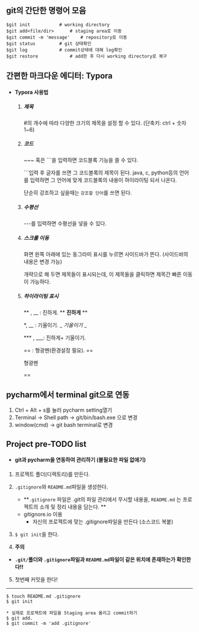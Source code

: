 ## git의 간단한 명령어 모음

```
$git init			# working directory
$git add<file/dir>		# staging area로 이동
$git commit -m 'message'	# repository로 이동
$git status			# git 상태확인
$git log			# commit상태에 대해 log확인
$git restore			# add한 후 다시 working directory로 복구
```

   





## 간편한 마크다운 에디터: Typora

* #### Typora 사용법

  1. ##### 제목

     \#의 개수에 따라 다양한 크기의 제목을 설정 할 수 있다. (단축키: ctrl + 숫자 1~6)

  2. ##### 코드

     \~~~ 혹은 ```을 입력하면 코드블록 기능을 쓸 수 있다.

     \```입력 후 글자를 쓰면 그 코드블록의 제목이 된다. java, c, python등의 언어를 입력하면 그 언어에 맞게 코드블록의 내용이 하이라이팅 되서 나온다.

     단순히 강조하고 싶을때는 `강조할 단어`를 쓰면 된다.

  3. ##### 수평선

     ---를 입력하면 수평선을 넣을 수 있다.

     

  4. ##### 스크롤 이동

     화면 왼쪽 아래에 있는 동그라미 표시를 누르면 사이드바가 뜬다. (사이드바의 내용은 변경 가능)

     개략으로 해 두면 제목들이 표시되는데, 이 제목들을 클릭하면 제목간 빠른 이동이 가능하다.

     

  5. ##### 하이라이팅 표시

     ** , __ : 진하게. ** **진하게** **

     *, __ : 기울이기. _ *기울이기* _

     *** , ___: 진하게+ 기울이기.

     == : 형광펜(환경설정 필요). ==

     형광펜

     ==   





## pycharm에서 terminal git으로 연동

1. Ctrl + Alt + s를 눌러 pycharm setting열기
2. Terminal -> Shell path -> git/bin/bash.exe 으로 변경
3.  window(cmd) -> git bash terminal로 변경     



## Project pre-TODO list

- #### git과 pycharm을 연동하여 관리하기 (불필요한 파일 없애기)

1. 프로젝트 폴더(디렉토리)를 만든다.

2. `.gitignore`와 `README.md`파일을 생성한다.
   * **`.gitignore` 파일은 .git의 파일 관리에서 무시할 내용을, `README.md` 는  프로젝트의 소개 및 정리 내용을 담는다. **   
   * gitignore.io 이용
     - 자신의 프로젝트에 맞는 .gitignore파일을 만든다 (소스코드 복붙)

3. `$ git init`을 한다.


4. **주의**

* **`.git/`폴더와 `.gitignore`파일과 `README.md`파일이 같은 위치에 존재하는가 확인한다!!**

5. 첫번째 커밋을 한다!

---

```
$ touch README.md .gitignore  
$ git init

* 실제로 프로젝트에 파일을 Staging area 올리고 commit하기
$ git add. 
$ git commit -m 'add .gitignore'
```

